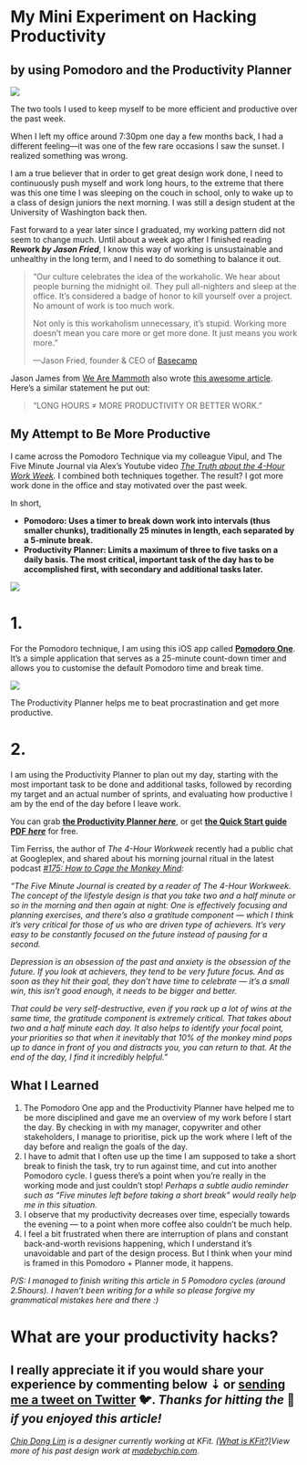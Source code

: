 # My Mini Experiment on Hacking Productivity

## by using Pomodoro and the Productivity Planner

![](https://miro.medium.com/max/1400/1*PV4g3nhd4eF0IvdbX7d7qA.png)

The two tools I used to keep myself to be more efficient and productive over the past week.

When I left my office around 7:30pm one day a few months back, I had a different feeling—it was one of the few rare occasions I saw the sunset. I realized something was wrong.

I am a true believer that in order to get great design work done, I need to continuously push myself and work long hours, to the extreme that there was this one time I was sleeping on the couch in school, only to wake up to a class of design juniors the next morning. I was still a design student at the University of Washington back then.

Fast forward to a year later since I graduated, my working pattern did not seem to change much. Until about a week ago after I finished reading  **Rework _by Jason Fried_**, I know this way of working is unsustainable and unhealthy in the long term, and I need to do something to balance it out.

> “Our culture celebrates the idea of the workaholic. We hear about people burning the midnight oil. They pull all-nighters and sleep at the office. It’s considered a badge of honor to kill yourself over a project. No amount of work is too much work.
> 
> Not only is this workaholism unnecessary, it’s stupid. Working more doesn’t mean you care more or get more done. It just means you work more.”
> 
> —Jason Fried, founder & CEO of  [Basecamp](https://basecamp.com/)

Jason James from  [We Are Mammoth](http://wearemammoth.com/)  also wrote  [this awesome article](http://wearemammoth.com/2013/11/long-hours). Here’s a similar statement he put out:

> “LONG HOURS ≠ MORE PRODUCTIVITY OR BETTER WORK.”

## My Attempt to Be More Productive

I came across the Pomodoro Technique via my colleague Vipul, and The Five Minute Journal via Alex’s Youtube video  [_The Truth about the 4-Hour Work Week_](https://www.youtube.com/watch?v=4x-VXmt7tAo)_._ I combined both techniques together. The result? I got more work done in the office and stay motivated over the past week.

In short,

-   **Pomodoro: Uses a timer to break down work into intervals (thus smaller chunks), traditionally 25 minutes in length, each separated by a 5-minute break.**
-   **Productivity Planner: Limits a maximum of three to five tasks on a daily basis. The most critical, important task of the day has to be accomplished first, with secondary and additional tasks later.**

![](https://miro.medium.com/max/454/1*tKJd5AvgpPicn-90IIuuGg.jpeg)

# 1.

For the Pomodoro technique, I am using this iOS app called  [**Pomodoro One**](https://itunes.apple.com/us/app/pomodoro-one/id967204942?mt=8). It’s a simple application that serves as a 25-minute count-down timer and allows you to customise the default Pomodoro time and break time.

![](https://miro.medium.com/max/1278/1*7VYb0iPnsKBgiTcGPD51Eg.jpeg)

The Productivity Planner helps me to beat procrastination and get more productive.

# 2.

I am using the Productivity Planner to plan out my day, starting with the most important task to be done and additional tasks, followed by recording my target and an actual number of sprints, and evaluating how productive I am by the end of the day before I leave work.

You can grab  [**the Productivity Planner  _here_**](https://www.intelligentchange.com/products/the-productivity-planner?rfsn=285095.5d2f3), or get  [**the Quick Start guide PDF**  **_here_**](http://bit.ly/2aHO8gY)  for free.

Tim Ferriss, the author of  _The 4-Hour Workweek_  recently had a public chat at Googleplex, and shared about his morning journal ritual in the latest podcast  [_#175: How to Cage the Monkey Mind_](https://overcast.fm/+BmGUTqAtA/10:35)_:_

_“The Five Minute Journal is created by a reader of The 4-Hour Workweek. The concept of the lifestyle design is that you take two and a half minute or so in the morning and then again at night: One is effectively focusing and planning exercises, and there’s also a gratitude component — which I think it’s very critical for those of us who are driven type of achievers. It’s very easy to be constantly focused on the future instead of pausing for a second._

_Depression is an obsession of the past and anxiety is the obsession of the future. If you look at achievers, they tend to be very future focus. And as soon as they hit their goal, they don’t have time to celebrate — it’s a small win, this isn’t good enough, it needs to be bigger and better._

_That could be very self-destructive, even if you rack up a lot of wins at the same time, the gratitude component is extremely critical. That takes about two and a half minute each day. It also helps to identify your focal point, your priorities so that when it inevitably that 10% of the monkey mind pops up to dance in front of you and distracts you, you can return to that. At the end of the day, I find it incredibly helpful.”_

## What I Learned

1.  The Pomodoro One app and the Productivity Planner have helped me to be more disciplined and gave me an overview of my work before I start the day. By checking in with my manager, copywriter and other stakeholders, I manage to prioritise, pick up the work where I left of the day before and realign the goals of the day.
2.  I have to admit that I often use up the time I am supposed to take a short break to finish the task, try to run against time, and cut into another Pomodoro cycle. I guess there’s a point when you’re really in the working mode and just couldn’t stop!  _Perhaps a subtle audio reminder such as “Five minutes left before taking a short break” would really help me in this situation._
3.  I observe that my productivity decreases over time, especially towards the evening — to a point when more coffee also couldn’t be much help.
4.  I feel a bit frustrated when there are interruption of plans and constant back-and-worth revisions happening, which I understand it’s unavoidable and part of the design process. But I think when your mind is framed in this Pomodoro + Planner mode, it happens.

_P/S: I managed to finish writing this article in 5 Pomodoro cycles (around 2.5hours). I haven’t been writing for a while so please forgive my grammatical mistakes here and there :)_

# What are your productivity hacks?

## I really appreciate it if you would share your experience by commenting below ⇣ or  [sending me a tweet on Twitter](https://twitter.com/lcdvirgo)  🐦.  **_Thanks for hitting the_ 💚 _if you enjoyed this article!_**

[_Chip Dong Lim_](http://twitter.com/lcdvirgo) _is a designer currently working at KFit._ [_(What is KFit?)_](https://medium.com/@lcdvirgo/this-malaysian-startup-wants-to-keep-you-fit-healthy-in-2016-703094c5c569#.36lme55sr)_View more of his past design work at_ [_madebychip.com_](http://madebychip.com/).